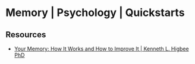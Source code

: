 # Memory | Psychology | Quickstarts


## Resources
- [Your Memory: How It Works and How to Improve It | Kenneth L. Higbee PhD](https://www.amazon.ca/Your-Memory-How-Works-Improve/dp/1569246297/ref=sr_1_1?crid=3V4XS2P8IZYR0&keywords=kenneth+memory&qid=1653190854&sprefix=kenneth+memor%2Caps%2C55&sr=8-1)
